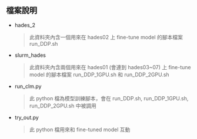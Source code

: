 ## 檔案說明
- hades_2
    > 此資料夾內含一個用來在 hades02 上 fine-tune model 的腳本檔案 run_DDP.sh
- slurm_hades
    > 此資料夾內含兩個用來在 hades01 (會連到 hades03~07) 上 fine-tune model 的腳本檔案 run_DDP_1GPU.sh 和 run_DDP_2GPU.sh
- run_clm.py
    > 此 python 檔為模型訓練腳本，會在 run_DDP.sh, run_DDP_1GPU.sh, run_DDP_2GPU.sh 中被調用
- try_out.py
    > 此 python 檔用來和 fine-tuned model 互動